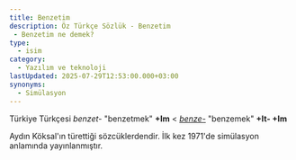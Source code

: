 ```yaml
---
title: Benzetim
description: Öz Türkçe Sözlük - Benzetim 
 - Benzetim ne demek?
type:
  - isim
category:
  - Yazılım ve teknoloji
lastUpdated: 2025-07-29T12:53:00.000+03:00
synonyms:
  - Simülasyon
---
```

Türkiye Türkçesi _benzet-_ "benzetmek" **+Im** < _[benze-](/sozluk/benzemek)_ "benzemek" **+It- +Im**

Aydın Köksal'ın türettiği sözcüklerdendir. İlk kez 1971'de simülasyon anlamında yayınlanmıştır.
